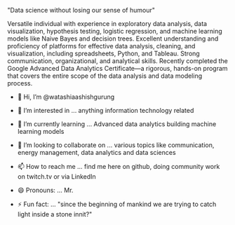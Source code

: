"Data science without losing our sense of humour"

Versatile individual with experience in exploratory data analysis, data visualization, hypothesis testing, logistic regression, and machine learning models like Naive Bayes and decision trees. Excellent understanding and proficiency of platforms for effective data analysis, cleaning, and visualization, including spreadsheets, Python, and Tableau. Strong communication, organizational, and analytical skills. Recently completed the Google Advanced Data Analytics Certificate—a rigorous, hands-on program that covers the entire scope of the data analysis and data modeling process.


- 👋 Hi, I’m @watashiaashishgurung
- 👀 I’m interested in ... anything information technology related
- 🌱 I’m currently learning ... Advanced data analytics building machine learning models
- 💞️ I’m looking to collaborate on ... various topics like communication, energy management, data analytics and data sciences

- 📫 How to reach me ... find me here on github, doing community work on twitch.tv or via LinkedIn 
- 😄 Pronouns: ... Mr.

- ⚡ Fun fact: ... "since the beginning of mankind we are trying to catch light inside a stone innit?"

<!---
watashiaashishgurung/watashiaashishgurung is a ✨ special ✨ repository because its `README.md` (this file) appears on your GitHub profile.
You can click the Preview link to take a look at your changes.
--->

